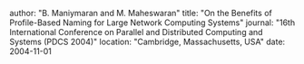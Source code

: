 author: "B. Maniymaran and M. Maheswaran"
title: "On the Benefits of Profile-Based Naming for Large Network Computing Systems"
journal: "16th International Conference on Parallel and Distributed Computing and Systems (PDCS 2004)"
location: "Cambridge, Massachusetts, USA"
date: 2004-11-01